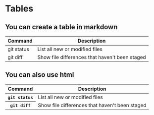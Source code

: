 # Tables

## You can create a table in markdown

| Command    | Description                                    |
| ---------- | ---------------------------------------------- |
| git status | List all new or modified files                 |
| git diff   | Show file differences that haven't been staged |

## You can also use html

<table>
  <thead>
    <tr>
      <th scope="col">Command</th>
      <th scope="col">Description</th>
    </tr>
  </thead>
  <tbody>
    <tr>
      <th scope="row"><code>git status</code></th>
      <td>List all new or modified files</td>
    </tr>
    <tr>
      <th scope="row"><code>git diff</code></th>
      <td>Show file differences that haven't been staged</td>
    </tr>
  </tbody>
</table>
